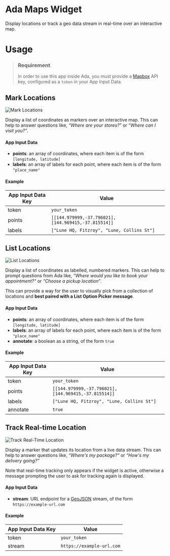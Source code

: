 # Ada Maps Widget

Display locations or track a geo data stream in real-time over an interactive map.

# Usage

> ### Requirement
>
> In order to use this app inside Ada, you must provide a [Mapbox](https://www.mapbox.com) API key, configured as a `token` in your App Input Data.

## Mark Locations

![Mark Locations](https://user-images.githubusercontent.com/1712450/91664068-07cc2b80-eb30-11ea-9b05-fbb807294a2f.png)

Display a list of coordinates as markers over an interactive map. This can help to answer questions like, *“Where are your stores?”* or *“Where can I visit you?”*.

#### App Input Data

- **points**: an array of coordinates, where each item is of the form `[longitude, latitude]`
- **labels**: an array of labels for each point, where each item is of the form `"place_name"`

#### Example

| App Input Data Key | Value |
| --- | --- |
| token | `your_token` |
| points | `[[144.979999,-37.796021], [144.969415,-37.815514]]` |
| labels | `["Lune HQ, Fitzroy", "Lune, Collins St"]` |

## List Locations

![List Locations](https://user-images.githubusercontent.com/1712450/91664067-06026800-eb30-11ea-8b84-aa7123513846.png)


Display a list of coordinates as labelled, numbered markers. This can help to prompt questions from Ada like, *“Where would you like to book your appointment?“* or *“Choose a pickup location“*.

This can provide a way for the user to visually pick from a collection of locations and **best paired with a List Option Picker message**. 

#### App Input Data

- **points**: an array of coordinates, where each item is of the form `[longitude, latitude]`
- **labels**: an array of labels for each point, where each item is of the form `"place_name"`
- **annotate**: a boolean as a string, of the form `true`

#### Example

| App Input Data Key | Value |
| --- | --- |
| token | `your_token` |
| points | `[[144.979999,-37.796021], [144.969415,-37.815514]]` |
| labels | `["Lune HQ, Fitzroy", "Lune, Collins St"]` |
| annotate| `true` |

## Track Real-time Location

![Track Real-Time Location](https://user-images.githubusercontent.com/1712450/91664063-00a51d80-eb30-11ea-8b11-b4edb5fa3667.png)


Display a marker that updates its location from a live data stream. This can help to answer questions like, *“Where's my package?“* or *“How's my delivery going?“*

Note that real-time tracking only appears if the widget is active, otherwise a message prompting the user to ask for tracking again is displayed.

#### App Input Data

- **stream**: URL endpoint for a [GeoJSON](https://geojson.org) stream, of the form `https://example-url.com`

#### Example

| App Input Data Key | Value |
| --- | --- |
| token | `your_token` |
| stream | `https://example-url.com` |



